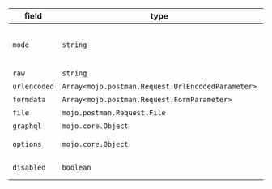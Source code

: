 | field | type | format | required | default | description |
|---|---|---|---|---|---|
| `mode` | `string` |  | N |  | Postman stores the type of data associated with this request in this field.Should be one of the "raw","urlencoded","formdata","file","graphql" |
| `raw` | `string` |  | N |  |
| `urlencoded` | `Array<mojo.postman.Request.UrlEncodedParameter>` |  | N |  |
| `formdata` | `Array<mojo.postman.Request.FormParameter>` |  | N |  |
| `file` | `mojo.postman.Request.File` |  | N |  |  |
| `graphql` | `mojo.core.Object` |  | N |  | Object type |
| `options` | `mojo.core.Object` |  | N |  | Additional configurations and options set for various body modes. |
| `disabled` | `boolean` |  | N |  | When set to true, prevents request body from being sent. |
